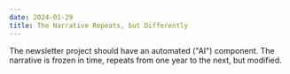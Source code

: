 ```yaml
---
date: 2024-01-29
title: The Narrative Repeats, but Differently
---
```


The newsletter project should have an automated ("AI") component. The narrative is frozen in time, repeats from one year to the next, but modified.
